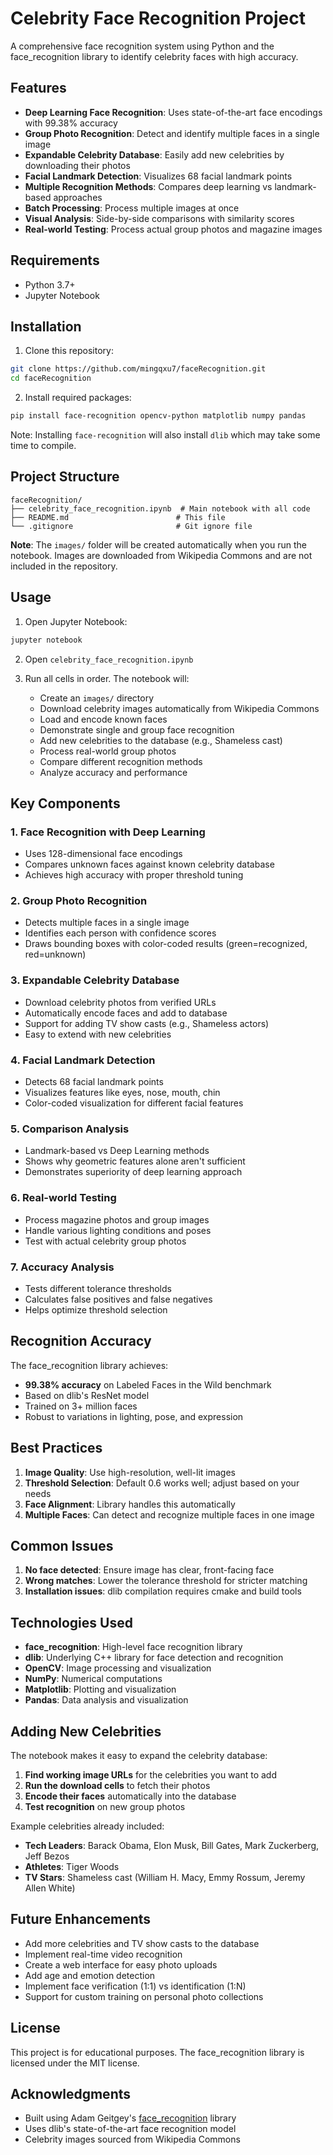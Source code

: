 # Celebrity Face Recognition Project

A comprehensive face recognition system using Python and the face_recognition library to identify celebrity faces with high accuracy.

## Features

- **Deep Learning Face Recognition**: Uses state-of-the-art face encodings with 99.38% accuracy
- **Group Photo Recognition**: Detect and identify multiple faces in a single image
- **Expandable Celebrity Database**: Easily add new celebrities by downloading their photos
- **Facial Landmark Detection**: Visualizes 68 facial landmark points
- **Multiple Recognition Methods**: Compares deep learning vs landmark-based approaches
- **Batch Processing**: Process multiple images at once
- **Visual Analysis**: Side-by-side comparisons with similarity scores
- **Real-world Testing**: Process actual group photos and magazine images

## Requirements

- Python 3.7+
- Jupyter Notebook

## Installation

1. Clone this repository:
```bash
git clone https://github.com/mingqxu7/faceRecognition.git
cd faceRecognition
```

2. Install required packages:
```bash
pip install face-recognition opencv-python matplotlib numpy pandas
```

Note: Installing `face-recognition` will also install `dlib` which may take some time to compile.

## Project Structure

```
faceRecognition/
├── celebrity_face_recognition.ipynb  # Main notebook with all code
├── README.md                        # This file
└── .gitignore                       # Git ignore file
```

**Note**: The `images/` folder will be created automatically when you run the notebook. Images are downloaded from Wikipedia Commons and are not included in the repository.

## Usage

1. Open Jupyter Notebook:
```bash
jupyter notebook
```

2. Open `celebrity_face_recognition.ipynb`

3. Run all cells in order. The notebook will:
   - Create an `images/` directory
   - Download celebrity images automatically from Wikipedia Commons
   - Load and encode known faces
   - Demonstrate single and group face recognition
   - Add new celebrities to the database (e.g., Shameless cast)
   - Process real-world group photos
   - Compare different recognition methods
   - Analyze accuracy and performance

## Key Components

### 1. Face Recognition with Deep Learning
- Uses 128-dimensional face encodings
- Compares unknown faces against known celebrity database
- Achieves high accuracy with proper threshold tuning

### 2. Group Photo Recognition
- Detects multiple faces in a single image
- Identifies each person with confidence scores
- Draws bounding boxes with color-coded results (green=recognized, red=unknown)

### 3. Expandable Celebrity Database
- Download celebrity photos from verified URLs
- Automatically encode faces and add to database
- Support for adding TV show casts (e.g., Shameless actors)
- Easy to extend with new celebrities

### 4. Facial Landmark Detection
- Detects 68 facial landmark points
- Visualizes features like eyes, nose, mouth, chin
- Color-coded visualization for different facial features

### 5. Comparison Analysis
- Landmark-based vs Deep Learning methods
- Shows why geometric features alone aren't sufficient
- Demonstrates superiority of deep learning approach

### 6. Real-world Testing
- Process magazine photos and group images
- Handle various lighting conditions and poses
- Test with actual celebrity group photos

### 7. Accuracy Analysis
- Tests different tolerance thresholds
- Calculates false positives and false negatives
- Helps optimize threshold selection

## Recognition Accuracy

The face_recognition library achieves:
- **99.38% accuracy** on Labeled Faces in the Wild benchmark
- Based on dlib's ResNet model
- Trained on 3+ million faces
- Robust to variations in lighting, pose, and expression

## Best Practices

1. **Image Quality**: Use high-resolution, well-lit images
2. **Threshold Selection**: Default 0.6 works well; adjust based on your needs
3. **Face Alignment**: Library handles this automatically
4. **Multiple Faces**: Can detect and recognize multiple faces in one image

## Common Issues

1. **No face detected**: Ensure image has clear, front-facing face
2. **Wrong matches**: Lower the tolerance threshold for stricter matching
3. **Installation issues**: dlib compilation requires cmake and build tools

## Technologies Used

- **face_recognition**: High-level face recognition library
- **dlib**: Underlying C++ library for face detection and recognition
- **OpenCV**: Image processing and visualization
- **NumPy**: Numerical computations
- **Matplotlib**: Plotting and visualization
- **Pandas**: Data analysis and visualization

## Adding New Celebrities

The notebook makes it easy to expand the celebrity database:

1. **Find working image URLs** for the celebrities you want to add
2. **Run the download cells** to fetch their photos
3. **Encode their faces** automatically into the database
4. **Test recognition** on new group photos

Example celebrities already included:
- **Tech Leaders**: Barack Obama, Elon Musk, Bill Gates, Mark Zuckerberg, Jeff Bezos
- **Athletes**: Tiger Woods
- **TV Stars**: Shameless cast (William H. Macy, Emmy Rossum, Jeremy Allen White)

## Future Enhancements

- Add more celebrities and TV show casts to the database
- Implement real-time video recognition
- Create a web interface for easy photo uploads
- Add age and emotion detection
- Implement face verification (1:1) vs identification (1:N)
- Support for custom training on personal photo collections

## License

This project is for educational purposes. The face_recognition library is licensed under the MIT license.

## Acknowledgments

- Built using Adam Geitgey's [face_recognition](https://github.com/ageitgey/face_recognition) library
- Uses dlib's state-of-the-art face recognition model
- Celebrity images sourced from Wikipedia Commons